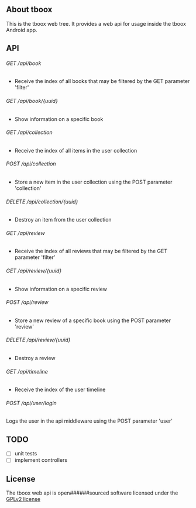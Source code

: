 ## About tboox

This is the tboox web tree. It provides a web api for usage inside the tboox Android app.

## API

###### GET /api/book
* Receive the index of all books that may be filtered by the GET parameter 'filter'

###### GET /api/book/\{uuid}
* Show information on a specific book

###### GET /api/collection
* Receive the index of all items in the user collection

###### POST /api/collection
* Store a new item in the user collection using the POST parameter 'collection'

###### DELETE /api/collection/{uuid}
* Destroy an item from the user collection

###### GET /api/review
* Receive the index of all reviews that may be filtered by the GET parameter 'filter'

###### GET /api/review/{uuid}
* Show information on a specific review

###### POST /api/review
* Store a new review of a specific book using the POST parameter 'review'

###### DELETE /api/review/{uuid}
* Destroy a review

###### GET /api/timeline
* Receive the index of the user timeline

###### POST /api/user/login
Logs the user in the api middleware using the POST parameter 'user'

## TODO

- [ ] unit tests
- [ ] implement controllers

## License

The tboox web api is open######sourced software licensed under the [GPLv2 license](https://www.gnu.org/licenses/gpl-2.0.html)
